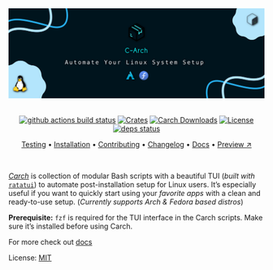 <div align="center">

<img src="https://raw.githubusercontent.com/harilvfs/assets/refs/heads/main/carch/carch.jpg"/>

</div>

<br>

<div align="center">

[![github actions build status][check]][check-link] [![Crates][crates]][crates-link] [![Carch Downloads][downloads]][downloads-link] [![License][license]][license-link] \
[![deps status][deps-badge]][deps]

[Testing](https://carch.chalisehari.com.np/#how-to-use) •
[Installation](https://carch.chalisehari.com.np/getting-started/installation) • 
[Contributing](https://carch.chalisehari.com.np/project/contributing) • 
[Changelog](https://github.com/harilvfs/carch/blob/main/CHANGELOG.md) • 
[Docs](https://carch.chalisehari.com.np) •
[Preview ↗](https://raw.githubusercontent.com/harilvfs/carch/refs/heads/main/.github/preview.gif)

</div>

<br>

*[Carch](https://carch.chalisehari.com.np)* is collection of modular Bash scripts with a beautiful TUI (*built with* [`ratatui`](https://github.com/ratatui-org/ratatui)) to automate post-installation setup for Linux users.
It’s especially useful if you want to quickly start using your *favorite apps* with a clean and ready-to-use setup. (*Currently supports Arch & Fedora based distros*)

**Prerequisite:** `fzf` is required for the TUI interface in the Carch scripts. Make sure it’s installed before using Carch.

For more check out [docs](https://carch.chalisehari.com.np)

License: [MIT](https://github.com/harilvfs/carch/blob/main/LICENSE)

[check]: https://img.shields.io/github/actions/workflow/status/harilvfs/carch/ci.yml?branch=main&style=flat&color=1c1c29&labelColor=black&logo=github&logoColor=white
[check-link]: https://github.com/harilvfs/carch/actions/workflows/ci.yml

[issues]: https://img.shields.io/github/issues/harilvfs/carch?style=flat&color=1c1c29&logoColor=white&labelColor=black&logo=github
[issues-link]: https://github.com/harilvfs/carch/issues

[prs]: https://img.shields.io/github/issues-pr/harilvfs/carch?style=flat&color=1c1c29&logoColor=white&labelColor=black&logo=github
[pr-links]: https://github.com/harilvfs/carch/pulls

[last-commit]:https://img.shields.io/github/last-commit/harilvfs/carch?style=flat&logo=github&color=1c1c29&logoColor=white&labelColor=black
[last-commit-link]: https://github.com/harilvfs/carch/commits/main/

[star]: https://img.shields.io/github/stars/harilvfs/carch?style=flat&logo=apachespark&color=1c1c29&logoColor=white&labelColor=black
[star-link]: https://github.com/harilvfs/carch/stargazers

[fork]: https://img.shields.io/github/forks/harilvfs/carch?style=flat&color=1c1c29&logoColor=white&labelColor=black&logo=github
[fork-link]: https://github.com/harilvfs/carch/fork

[downloads]: https://img.shields.io/github/downloads/harilvfs/carch/total?style=flat&color=1c1c29&logoColor=white&labelColor=black&logo=github
[downloads-link]: https://github.com/harilvfs/carch/releases/latest

[crates]: https://img.shields.io/crates/v/carch?style=flat&logo=rust&color=1c1c29&logoColor=white&labelColor=black
[crates-link]: https://crates.io/crates/carch

[discord]: https://img.shields.io/discord/757266205408100413.svg?label=Discord&logo=Discord&style=flat&color=1c1c29&logoColor=white&labelColor=black
[discord-link]: https://discord.com/invite/8NJWstnUHd

[deps-badge]: https://deps.rs/repo/github/harilvfs/carch/status.svg?path=%2F&subject=deps%3Acore&style=flat
[deps]: https://deps.rs/repo/github/harilvfs/carch?path=%2F

[telegram]: https://img.shields.io/badge/Telegram-carchx-1c1c29?style=flat&labelColor=black&logo=telegram&logoColor=white
[telegram-link]: https://t.me/carchx

[license]: https://img.shields.io/github/license/harilvfs/carch?color=1c1c29&labelColor=black&style=flat&logo=github&logoColor=white
[license-link]: https://github.com/harilvfs/carch/blob/main/LICENSE 
